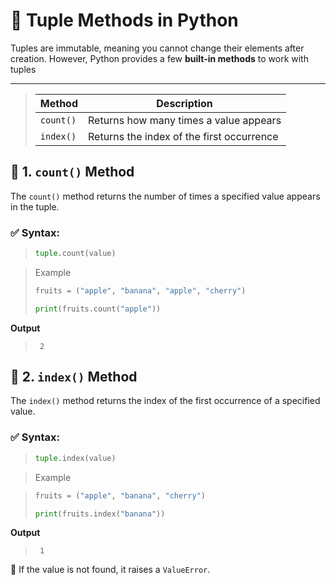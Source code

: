 # 🧰 Tuple Methods in Python

Tuples are immutable, meaning you cannot change their elements after creation. However, Python provides a few **built-in methods** to work with tuples

___

>| Method    | Description                               |
>| --------- | ----------------------------------------- |
>| `count()` | Returns how many times a value appears    |
>| `index()` | Returns the index of the first occurrence |


## 🔸 1. `count()` Method

The `count()` method returns the number of times a specified value appears in the tuple.

### ✅ Syntax:
>```python
>tuple.count(value)
>```

> Example
>```python
>fruits = ("apple", "banana", "apple", "cherry")
>
>print(fruits.count("apple"))
>```

**Output**

>```
>  2
>```

## 🔸 2. `index()` Method

The `index()` method returns the index of the first occurrence of a specified value.

### ✅ Syntax:
>```python
>tuple.index(value)
>```

> Example

>```python
>fruits = ("apple", "banana", "cherry")
>
>print(fruits.index("banana"))
>```

**Output**

>```
>  1
>```

🔸 If the value is not found, it raises a `ValueError`.